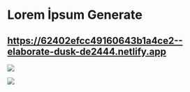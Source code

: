 # Lorem İpsum Generate

## https://62402efcc49160643b1a4ce2--elaborate-dusk-de2444.netlify.app

![](https://i.hizliresim.com/sbx1em5.PNG)

![](https://i.hizliresim.com/5av99wi.png)
